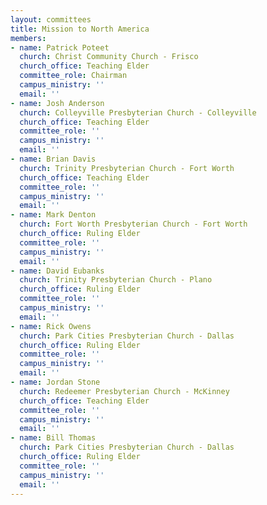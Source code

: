 ```yaml
---
layout: committees
title: Mission to North America
members:
- name: Patrick Poteet
  church: Christ Community Church - Frisco
  church_office: Teaching Elder
  committee_role: Chairman  
  campus_ministry: ''
  email: ''
- name: Josh Anderson
  church: Colleyville Presbyterian Church - Colleyville
  church_office: Teaching Elder
  committee_role: ''
  campus_ministry: ''
  email: ''
- name: Brian Davis
  church: Trinity Presbyterian Church - Fort Worth
  church_office: Teaching Elder
  committee_role: ''
  campus_ministry: ''
  email: ''
- name: Mark Denton
  church: Fort Worth Presbyterian Church - Fort Worth
  church_office: Ruling Elder
  committee_role: ''
  campus_ministry: ''
  email: ''
- name: David Eubanks
  church: Trinity Presbyterian Church - Plano
  church_office: Ruling Elder
  committee_role: ''
  campus_ministry: ''
  email: ''
- name: Rick Owens
  church: Park Cities Presbyterian Church - Dallas
  church_office: Ruling Elder
  committee_role: ''
  campus_ministry: ''
  email: ''
- name: Jordan Stone
  church: Redeemer Presbyterian Church - McKinney
  church_office: Teaching Elder
  committee_role: ''
  campus_ministry: ''
  email: ''
- name: Bill Thomas
  church: Park Cities Presbyterian Church - Dallas
  church_office: Ruling Elder
  committee_role: ''
  campus_ministry: ''
  email: ''
---
```

